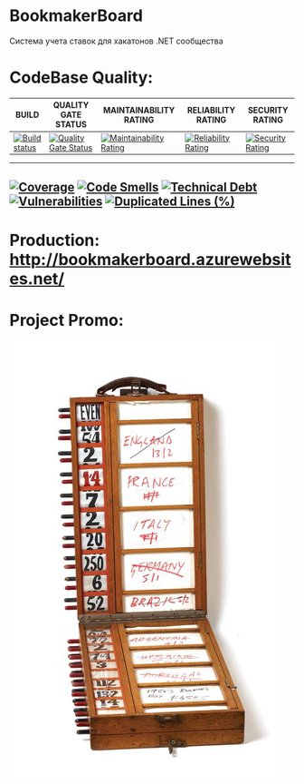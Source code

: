 # BookmakerBoard

Система учета ставок для хакатонов .NET сообщества

# CodeBase Quality:

BUILD | QUALITY GATE STATUS | MAINTAINABILITY RATING | RELIABILITY RATING | SECURITY RATING
--- | --- | --- | --- | ---
 [![Build status](https://ci.appveyor.com/api/projects/status/pe297yd9io1t6isk/branch/master?svg=true)](https://ci.appveyor.com/project/omsdotnet/bookmakerboard/branch/master) | [![Quality Gate Status](https://sonarcloud.io/api/project_badges/measure?project=omsdotnet.bookmaker&metric=alert_status)](https://sonarcloud.io/dashboard?id=omsdotnet.bookmaker) | [![Maintainability Rating](https://sonarcloud.io/api/project_badges/measure?project=omsdotnet.bookmaker&metric=sqale_rating)](https://sonarcloud.io/dashboard?id=omsdotnet.bookmaker) | [![Reliability Rating](https://sonarcloud.io/api/project_badges/measure?project=omsdotnet.bookmaker&metric=reliability_rating)](https://sonarcloud.io/dashboard?id=omsdotnet.bookmaker) | [![Security Rating](https://sonarcloud.io/api/project_badges/measure?project=omsdotnet.bookmaker&metric=security_rating)](https://sonarcloud.io/dashboard?id=omsdotnet.bookmaker)
---
[![Coverage](https://sonarcloud.io/api/project_badges/measure?project=omsdotnet.bookmaker&metric=coverage)](https://sonarcloud.io/dashboard?id=omsdotnet.bookmaker) [![Code Smells](https://sonarcloud.io/api/project_badges/measure?project=omsdotnet.bookmaker&metric=code_smells)](https://sonarcloud.io/dashboard?id=omsdotnet.bookmaker)   [![Technical Debt](https://sonarcloud.io/api/project_badges/measure?project=omsdotnet.bookmaker&metric=sqale_index)](https://sonarcloud.io/dashboard?id=omsdotnet.bookmaker) [![Vulnerabilities](https://sonarcloud.io/api/project_badges/measure?project=omsdotnet.bookmaker&metric=vulnerabilities)](https://sonarcloud.io/dashboard?id=omsdotnet.bookmaker) [![Duplicated Lines (%)](https://sonarcloud.io/api/project_badges/measure?project=omsdotnet.bookmaker&metric=duplicated_lines_density)](https://sonarcloud.io/dashboard?id=omsdotnet_BookTracker)
---

# Production: http://bookmakerboard.azurewebsites.net/


# Project Promo:

![1](https://github.com/omsdotnet/BookmakerBoard/blob/master/promo/182.jpg?raw=true)
